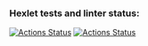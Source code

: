 ### Hexlet tests and linter status:
[![Actions Status](https://github.com/walkerus/php-project-lvl2/workflows/Linter/badge.svg)](https://github.com/walkerus/php-project-lvl2/actions?query=workflow%3ALinter)
[![Actions Status](https://github.com/walkerus/php-project-lvl2/workflows/Linter/badge.svg)](https://github.com/walkerus/php-project-lvl2/actions?query=workflow%3ALinter)